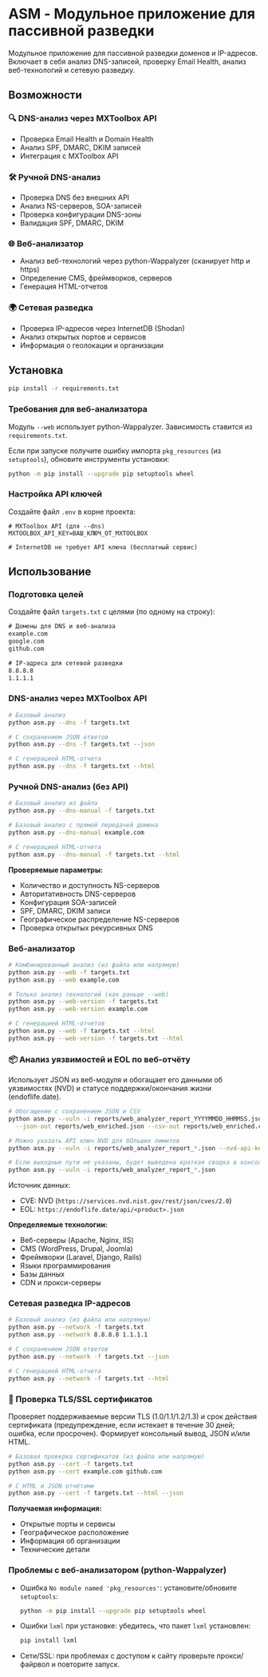 # ASM - Модульное приложение для пассивной разведки

Модульное приложение для пассивной разведки доменов и IP-адресов. Включает в себя анализ DNS-записей, проверку Email Health, анализ веб-технологий и сетевую разведку.

## Возможности

### 🔍 DNS-анализ через MXToolbox API
- Проверка Email Health и Domain Health
- Анализ SPF, DMARC, DKIM записей
- Интеграция с MXToolbox API

### 🛠️ Ручной DNS-анализ
- Проверка DNS без внешних API
- Анализ NS-серверов, SOA-записей
- Проверка конфигурации DNS-зоны
- Валидация SPF, DMARC, DKIM

### 🌐 Веб-анализатор
- Анализ веб-технологий через python-Wappalyzer (сканирует http и https)
- Определение CMS, фреймворков, серверов
- Генерация HTML-отчетов

### 🌍 Сетевая разведка
- Проверка IP-адресов через InternetDB (Shodan)
- Анализ открытых портов и сервисов
- Информация о геолокации и организации

## Установка

```bash
pip install -r requirements.txt
```

### Требования для веб-анализатора
Модуль `--web` использует python-Wappalyzer. Зависимость ставится из `requirements.txt`.

Если при запуске получите ошибку импорта `pkg_resources` (из `setuptools`), обновите инструменты установки:
```bash
python -m pip install --upgrade pip setuptools wheel
```

### Настройка API ключей
Создайте файл `.env` в корне проекта:

```env
# MXToolbox API (для --dns)
MXTOOLBOX_API_KEY=ВАШ_КЛЮЧ_ОТ_MXTOOLBOX

# InternetDB не требует API ключа (бесплатный сервис)
```

## Использование

### Подготовка целей
Создайте файл `targets.txt` с целями (по одному на строку):

```txt
# Домены для DNS и веб-анализа
example.com
google.com
github.com

# IP-адреса для сетевой разведки
8.8.8.8
1.1.1.1
```

### DNS-анализ через MXToolbox API

```bash
# Базовый анализ
python asm.py --dns -f targets.txt

# С сохранением JSON ответов
python asm.py --dns -f targets.txt --json

# С генерацией HTML-отчета
python asm.py --dns -f targets.txt --html
```

### Ручной DNS-анализ (без API)

```bash
# Базовый анализ из файла
python asm.py --dns-manual -f targets.txt

# Базовый анализ с прямой передачей домена
python asm.py --dns-manual example.com

# С генерацией HTML-отчета
python asm.py --dns-manual -f targets.txt --html
```

**Проверяемые параметры:**
- Количество и доступность NS-серверов
- Авторитативность DNS-серверов
- Конфигурация SOA-записей
- SPF, DMARC, DKIM записи
- Географическое распределение NS-серверов
- Проверка открытых рекурсивных DNS

### Веб-анализатор

```bash
# Комбинированный анализ (из файла или напрямую)
python asm.py --web -f targets.txt
python asm.py --web example.com

# Только анализ технологий (как раньше --web)
python asm.py --web-version -f targets.txt
python asm.py --web-version example.com

# С генерацией HTML-отчетов
python asm.py --web -f targets.txt --html
python asm.py --web-version -f targets.txt --html
```

### 📦 Анализ уязвимостей и EOL по веб-отчёту

Использует JSON из веб-модуля и обогащает его данными об уязвимостях (NVD) и статусе поддержки/окончания жизни (endoflife.date).

```bash
# Обогащение с сохранением JSON и CSV
python asm.py --vuln -i reports/web_analyzer_report_YYYYMMDD_HHMMSS.json \
  --json-out reports/web_enriched.json --csv-out reports/web_enriched.csv

# Можно указать API ключ NVD для бОльших лимитов
python asm.py --vuln -i reports/web_analyzer_report_*.json --nvd-api-key YOUR_KEY

# Если выходные пути не указаны, будет выведена краткая сводка в консоль
python asm.py --vuln -i reports/web_analyzer_report_*.json
```

Источник данных:
- CVE: NVD (`https://services.nvd.nist.gov/rest/json/cves/2.0`)
- EOL: `https://endoflife.date/api/<product>.json`


**Определяемые технологии:**
- Веб-серверы (Apache, Nginx, IIS)
- CMS (WordPress, Drupal, Joomla)
- Фреймворки (Laravel, Django, Rails)
- Языки программирования
- Базы данных
- CDN и прокси-серверы

### Сетевая разведка IP-адресов

```bash
# Базовый анализ (из файла или напрямую)
python asm.py --network -f targets.txt
python asm.py --network 8.8.8.8 1.1.1.1

# С сохранением JSON ответов
python asm.py --network -f targets.txt --json

# С генерацией HTML-отчета
python asm.py --network -f targets.txt --html
```

### 🔐 Проверка TLS/SSL сертификатов

Проверяет поддерживаемые версии TLS (1.0/1.1/1.2/1.3) и срок действия сертификата (предупреждение, если истекает в течение 30 дней; ошибка, если просрочен). Формирует консольный вывод, JSON и/или HTML.

```bash
# Базовая проверка сертификатов (из файла или напрямую)
python asm.py --cert -f targets.txt
python asm.py --cert example.com github.com

# С HTML и JSON отчётами
python asm.py --cert -f targets.txt --html --json
```

**Получаемая информация:**
- Открытые порты и сервисы
- Географическое расположение
- Информация об организации
- Технические детали

### Проблемы с веб-анализатором (python-Wappalyzer)
- Ошибка `No module named 'pkg_resources'`: установите/обновите `setuptools`:
  ```bash
  python -m pip install --upgrade pip setuptools wheel
  ```
- Ошибки `lxml` при установке: убедитесь, что пакет `lxml` установлен:
  ```bash
  pip install lxml
  ```
- Сети/SSL: при проблемах с доступом к сайту проверьте прокси/файрвол и повторите запуск.

